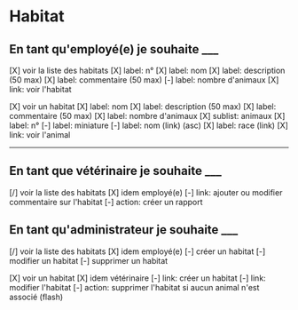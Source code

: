 # Habitat

## En tant qu'employé(e) je souhaite ___

[X] voir la liste des habitats
    [X] label: n°
    [X] label: nom
    [X] label: description (50 max)
    [X] label: commentaire (50 max)
    [-] label: nombre d'animaux
    [X] link: voir l'habitat

[X] voir un habitat
    [X] label: nom
    [X] label: description (50 max)
    [X] label: commentaire (50 max)
    [X] label: nombre d'animaux
    [X] sublist: animaux
        [X] label: n°
        [-] label: miniature
        [-] label: nom (link) (asc)
        [X] label: race (link)
        [X] link: voir l'animal
         
    
---

## En tant que vétérinaire je souhaite ___

[/] voir la liste des habitats
    [X] idem employé(e)
    [-] link: ajouter ou modifier commentaire sur l'habitat
[-] action: créer un rapport
## En tant qu'administrateur je souhaite ___

[/] voir la liste des habitats
    [X] idem employé(e)
    [-] créer un habitat
    [-] modifier un habitat
    [-] supprimer un habitat

[X] voir un habitat
    [X] idem vétérinaire
    [-] link: créer un habitat
    [-] link: modifier l'habitat
    [-] action: supprimer l'habitat si aucun animal n'est associé (flash)